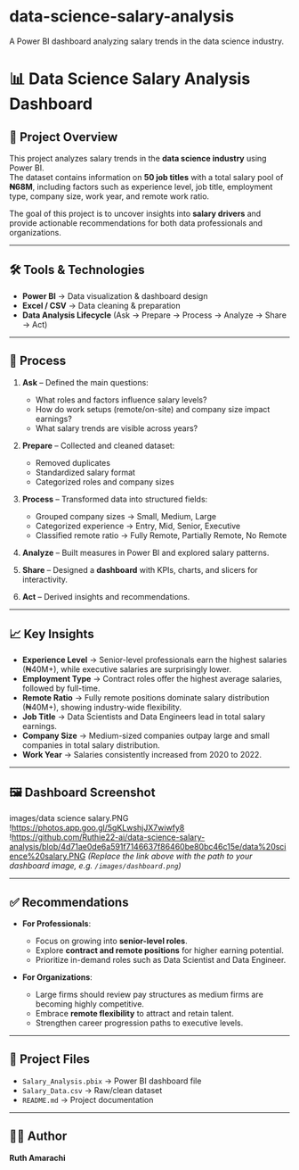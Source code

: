 # data-science-salary-analysis
A Power BI dashboard analyzing salary trends in the data science industry.

# 📊 Data Science Salary Analysis Dashboard  

## 📌 Project Overview  
This project analyzes salary trends in the **data science industry** using Power BI.  
The dataset contains information on **50 job titles** with a total salary pool of **₦68M**, including factors such as experience level, job title, employment type, company size, work year, and remote work ratio.  

The goal of this project is to uncover insights into **salary drivers** and provide actionable recommendations for both data professionals and organizations.  

---

## 🛠 Tools & Technologies  
- **Power BI** → Data visualization & dashboard design  
- **Excel / CSV** → Data cleaning & preparation  
- **Data Analysis Lifecycle** (Ask → Prepare → Process → Analyze → Share → Act)  

---

## 🔄 Process  

1. **Ask** – Defined the main questions:  
   - What roles and factors influence salary levels?  
   - How do work setups (remote/on-site) and company size impact earnings?  
   - What salary trends are visible across years?  

2. **Prepare** – Collected and cleaned dataset:  
   - Removed duplicates  
   - Standardized salary format  
   - Categorized roles and company sizes  

3. **Process** – Transformed data into structured fields:  
   - Grouped company sizes → Small, Medium, Large  
   - Categorized experience → Entry, Mid, Senior, Executive  
   - Classified remote ratio → Fully Remote, Partially Remote, No Remote  

4. **Analyze** – Built measures in Power BI and explored salary patterns.  

5. **Share** – Designed a **dashboard** with KPIs, charts, and slicers for interactivity.  

6. **Act** – Derived insights and recommendations.  

---

## 📈 Key Insights  

- **Experience Level** → Senior-level professionals earn the highest salaries (₦40M+), while executive salaries are surprisingly lower.  
- **Employment Type** → Contract roles offer the highest average salaries, followed by full-time.  
- **Remote Ratio** → Fully remote positions dominate salary distribution (₦40M+), showing industry-wide flexibility.  
- **Job Title** → Data Scientists and Data Engineers lead in total salary earnings.  
- **Company Size** → Medium-sized companies outpay large and small companies in total salary distribution.  
- **Work Year** → Salaries consistently increased from 2020 to 2022.  

---

## 🖼 Dashboard Screenshot  
images/data science salary.PNG
!https://photos.app.goo.gl/5gKLwshjJX7wiwfy8 
!https://github.com/Ruthie22-ai/data-science-salary-analysis/blob/4d71ae0de6a591f7146637f86460be80bc46c15e/data%20science%20salary.PNG
*(Replace the link above with the path to your dashboard image, e.g. `/images/dashboard.png`)* 

---

## ✅ Recommendations  

- **For Professionals**:  
  - Focus on growing into **senior-level roles**.  
  - Explore **contract and remote positions** for higher earning potential.  
  - Prioritize in-demand roles such as Data Scientist and Data Engineer.  

- **For Organizations**:  
  - Large firms should review pay structures as medium firms are becoming highly competitive.  
  - Embrace **remote flexibility** to attract and retain talent.  
  - Strengthen career progression paths to executive levels.  

---

## 📂 Project Files  
- `Salary_Analysis.pbix` → Power BI dashboard file  
- `Salary_Data.csv` → Raw/clean dataset  
- `README.md` → Project documentation  

---

## 🧑‍💻 Author  
**Ruth Amarachi**  
